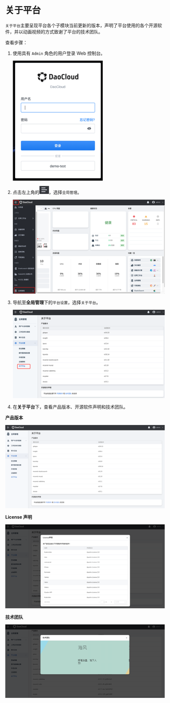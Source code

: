 # 关于平台

`关于平台`主要呈现平台各个子模块当前更新的版本，声明了平台使用的各个开源软件，并以动画视频的方式致谢了平台的技术团队。

查看步骤：

1. 使用具有 `Admin` 角色的用户登录 Web 控制台。

    <img src="../../images/lang00.png" style="zoom: 75%;" />

2. 点击左上角的<img src="../../images/visual01.png" style="zoom:50%;" />，选择`全局管理`。

    ![img](../../images/about04.png)

3. 导航至**全局管理**下的`平台设置`，选择`关于平台`。

    ![img](../../images/about05.png)

4. 在**关于平台**下，查看产品版本、开源软件声明和技术团队。

**产品版本**

![img](../../images/about01.png)

**License 声明**

![img](../../images/about02.png)

**技术团队**

![img](../../images/about03.png)
